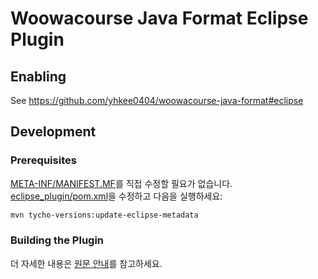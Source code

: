 # Woowacourse Java Format Eclipse Plugin

## Enabling

See https://github.com/yhkee0404/woowacourse-java-format#eclipse

## Development

### Prerequisites

[META-INF/MANIFEST.MF][]를 직접 수정할 필요가 없습니다. [eclipse_plugin/pom.xml][]을 수정하고 다음을 실행하세요:

```zsh
mvn tycho-versions:update-eclipse-metadata
```

[META-INF/MANIFEST.MF]: https://github.com/yhkee0404/woowacourse-java-format/blob/main/eclipse_plugin/META-INF/MANIFEST.MF
[eclipse_plugin/pom.xml]: https://github.com/yhkee0404/woowacourse-java-format/blob/main/eclipse_plugin/pom.xml

### Building the Plugin

더 자세한 내용은 [원문 안내][]를 참고하세요.

[원문 안내]: https://github.com/google/google-java-format/blob/master/eclipse_plugin/README.md
